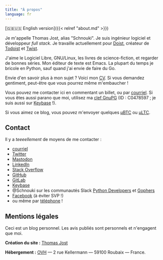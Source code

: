 ```yaml
---
title: "À propos"
language: fr
---
```


[:gb::us: English version]({{< relref "about.md" >}})

Je m'appelle Thomas Jost, alias "Schnouki". Je suis ingénieur logiciel et développeur *full stack*. Je travaille actuellement pour [Doist](https://doist.com), créateur de [Todoist](https://todoist.com/) et
[Twist](https://twist.com/).

J'aime le Logiciel Libre, GNU/Linux, les livres de science-fiction, et regarder de bonnes séries. Mon éditeur de texte
est Emacs. La plupart du temps je bricole en Python, sauf quand j'ai envie de faire du Go.

Envie d'en savoir plus à mon sujet ? Voici mon [CV](</files/CV Thomas Jost.fr.pdf>). Si vous demandez gentiment, peut-être que vous pourrez même m'embaucher !

Vous pouvez me contacter ici en commentant un billet, ou par
[courriel](mailto:%73%63%68%6E%6F%75%6B%69%2B%62%6C%6F%67%40%73%63%68%6E%6F%75%6B%69%2E%6E%65%74). Si vous êtes aussi
parano que moi, utilisez ma [clef GnuPG](/files/pubkey-C0478597.asc) (ID : C0478597 ; je suis aussi sur
[Keybase](https://keybase.io/schnouki) !).

Si vous aimez ce blog, vous pouvez m'envoyer quelques [μBTC](bitcoin:1NNji5k1aj8HnoZucYRN5GkfFw5v5atVJH) ou
[μLTC](litecoin:LXKARYw25RJEGuW7oqei4aJ169PqTsZLM3).


## Contact

Il y a *teeeellement* de moyens de me contacter :

- [courriel](mailto:%73%63%68%6E%6F%75%6B%69%2B%62%6C%6F%67%40%73%63%68%6E%6F%75%6B%69%2E%6E%65%74)
- [Twitter](https://twitter.com/Schnouki)
- [Mastodon](https://mastodon.xyz/@schnouki)
- [LinkedIn](https://www.linkedin.com/in/thomasjost/)
- [Stack Overflow](https://stackoverflow.com/users/113325/schnouki)
- [GitHub](https://github.com/Schnouki)
- [GitLab](https://gitlab.com/Schnouki)
- [Keybase](https://keybase.io/schnouki)
- @Schnouki sur les communautés Slack [Python Developers](https://pythondev.slack.com/) et [Gophers](https://gophers.slack.com/)
- [Facebook](https://www.facebook.com/tjost) (à éviter SVP !)
- ou même par <a href="#" onclick="alert(Si vous voulez mon numéro, il faudra me le demander ;)'); return false">téléphone</a> !


## Mentions légales

Ceci est un blog personnel. Les avis publiés sont personnels et n'engagent que moi.

**Création du site :** [Thomas Jost](mailto:%73%63%68%6E%6F%75%6B%69%2B%62%6C%6F%67%40%73%63%68%6E%6F%75%6B%69%2E%6E%65%74)

**Hébergement :** [OVH](http://www.ovh.com/fr/support/) — 2 rue Kellermann — 59100 Roubaix — France.

